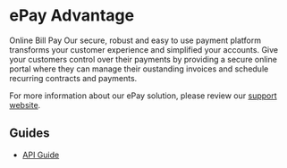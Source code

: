 ePay Advantage
==============

Online Bill Pay
Our secure, robust and easy to use payment platform transforms your customer experience and simplified your accounts.  Give your customers control over their payments by providing a secure online portal where they can manage their oustanding invoices and schedule recurring contracts and payments.

For more information about our ePay solution, please review our [support website](http://www.nodus.com/solutions/online-bill-pay/).

Guides
--------------
* [API Guide](Sections/API%20Guide)
